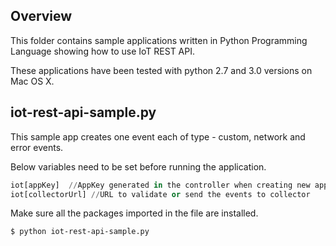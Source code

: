 ## Overview
This folder contains sample applications written in Python Programming Language showing how to use IoT REST API.

These applications have been tested with python 2.7 and 3.0 versions on Mac OS X.

## iot-rest-api-sample.py
This sample app creates one event each of type - custom, network and error events.

Below variables need to be set before running the application.
```python
iot[appKey]  //AppKey generated in the controller when creating new application
iot[collectorUrl] //URL to validate or send the events to collector
```
Make sure all the packages imported in the file are installed.
```
$ python iot-rest-api-sample.py
```
